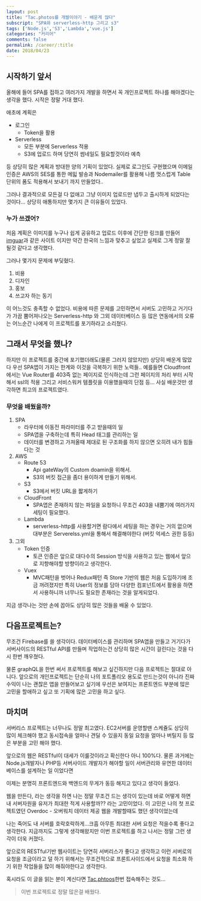 ```yaml
---
layout: post
title: "Tac.photos를 개발이야기 - 배운게 많다"
subscript: "SPA와 serverless-http 그리고 s3"
tags: ['Node.js','S3','Lambda','vue.js']
categories: "커리어"
comments: false
permalink: /career/:title
date: 2018/04/23
---
```

## 시작하기 앞서
올해에 들어 SPA를 접하고 여러가지 개발을 하면서 꼭 개인프로젝트 하나를 해야겠다는 생각을 했다. 시작은 정말 거대 했다.

애초에 계획은
- 로그인 
    - Token을 활용
- Serverless
    - 모든 부분에 Serverless 적용
    - S3에 업로드 하며 당연히 썸네일도 필요할것이라 예측

등 상당히 많은 계획과 방대한 양의 기획이 있었다. 실제로 로그인도 구현했으며 이메일 인증은 AWS의 SES를 통한 메읿 발송과 Nodemailer를 활용해 나름 멋스럽게 Table단위의 폼도 적용해서 보내기 까지 만들었다..

그러나 결과적으로 모든걸 다 없애고 그냥 이미지 업로드만 냅두고 출시하게 되었다는 것이다... 상당히 애통하지만 몇가지 큰 이유들이 있었다.

### 누가 쓰겠어?
처음 계획은 이미지를 누구나 쉽게 공유하고 업로드 이후에 간단한 링크를 만들어 [imguar](https://imguar.com)과 같은 사이트 이지만 약간 한국의 느낌과 맞추고 싶었고 실제로 그게 정말 잘 될것 같다고 생각했다.

그러나 몇가지 문제에 부딪혔다.

1. 비용
2. 디자인
3. 홍보
4. 쓰고자 하는 동기

이 어느것도 충족할 수 없었다. 비용에 따른 문제를 고민하면서 서버도 고민하고 거기다가 가끔 뿜어져나오는 Serverless-http 와 그외 데이터베이스 등 많은 연동에서의 오류는 어느순간 나에게 이 프로젝트를 포기하라고 소리쳤다.

## 그래서 무엇을 했나?
하지만 이 프로젝트를 중간에 포기했더래도(물론 그러지 않았지만) 상당히 배운게 많았다 우선 SPA앱이 가지는 한계와 이것을 극복하기 위한 노력들.. 예를들면 Cloudfront에서는 Vue Router를 403즉 없는 페이지로 인식하는데 그런 페이지의 처리 부터 시작해서 ssl의 적용 그리고 서비스워커 템플릿을 이용했을때의 단점 등... 사실 배운것만 생각하면 최고의 프로젝트였다.

### 무엇을 배웠을까?

1. SPA
    - 라우터에 이동전 파라미터를 주고 받을때의 일
    - SPA앱을 구축하는데 특히 Head 태그를 관리하는 일
    - 데이터를 변경하고 가져올때 제대로 된 구조화를 하지 않으면 오히려 내가 힘들다는 것
2. AWS
    - Route 53
        - Api gateWay의 Custom doamin을 위해서.
        - S3의 버킷 접근을 좀더 용이하게 만들기 위해서.
    - S3
        - S3에서 버킷 URL을 짧게하기
    - CloudFront
         - SPA앱은 존재하지 않는 파일을 요청하니 무조건 403을 내뿜기에 여러가지 세팅이 필요했다.
    - Lambda
        - serverless-http를 사용할거면 람다에서 세팅을 하는 경우는 거의 없으며 대부분은 Serverelss.yml을 통해서 해결해야한다 (버킷 억세스 권한 등등)
3. 그외
    - Token 인증
        - 토큰 인증은 앞으로 대다수의 Session 방식을 사용하고 있는 웹에서 앞으로 지향해야할 방향이라고 생각한다.
    - Vuex
        - MVC패턴을 벗어나 Redux패턴 즉 Store 기반의 웹은 처음 도입하기에 조금 꺼려졌지만 특히 User의 정보를 담아 다양한 컴포넌트에서 활용을 하면서 사용하니까 너무나도 필요한 존재라는 것을 알게되었다.

지금 생각나는 것만 손에 꼽아도 상당히 많은 것들을 배울 수 있었다.

## 다음프로젝트는?
무조건 Firebase를 쓸 생각이다. 데이터베이스를 관리하며 SPA앱을 만들고 거기다가 서버사이드의 RESTful API를 만들며 작업하는건 상당히 많은 시간이 걸린다는 것을 다시 한번 깨우쳤다.

물론 graphQL을 한번 써서 프로젝트를 해보고 싶긴하지만 다음 프로젝트는 절대로 아니다. 앞으로의 개인프로젝트는 단순히 나의 포트폴리오 용도로 만드는것이 아니라 진짜 수익이 나는 괜찮은 앱을 만들어보고 싶기에 우선은 보여지는 프론트엔드 부분에 많은 고민을 할애하고 싶고 또 기획에 많은 고민을 하고 싶다.

## 마치며
서버리스 프로젝트는 너무나도 정말 최고였다. EC2서버를 운영할땐 스케쥴도 상당히 많이 체크해야 했고 동시접속을 얼마나 견딜 수 있을지 동일 요청을 얼마나 버틸지 등 많은 부분을 고민 해야 했다.

앞으로의 웹은 RESTful이 대세가 이룰것이라고 확신한다 아니 100%다. 물론 과거에는 Node.js개발자나 PHP등 서버사이드 개발자가 해야할 일이 서버관리와 유연한 데이터베이스를 설계하는 일 이었다면

이제는 분명히 프론트엔드와 백엔드의 무게가 동등 해지고 있다고 생각이 들었다.

웹을 만든다, 라는 생각을 하면 나는 정말 무조건 드는 생각이 있는데 바로 어떻게 하면 내 서버자원을 유저가 최대한 적게 사용할까?? 라는 고민이었다. 이 고민은 나의 첫 프로젝트였던 Overdoc - 오버워치 데이터 제공 웹을 개발할때도 했던 생각이었는데 

나는 죽어도 내 서버를 호락호락하게...크흠 아무튼 최대한 서버 요청은 적을수록 좋다고 생각한다. 지금까지도 그렇게 생각해왔지만 이번 프로젝트를 하고 나서는 정말 그런 생각이 더욱 커졌다.

앞으로의 RESTful기반 웹사이트는 당연히 서버리스가 좋다고 생각하고 이런 서버로의 요청을 조금이라고 덜 하기 위해서는 무조건적으로 프론트사이드에서 요청을 최소화 하기 위한 작업들을 많이 해줘야한다고 생각한다.

혹시라도 이 글을 읽는 분이 계신다면 [Tac.phtoos](http://tac.photos)한번 접속해주는 것도...

> 이번 프로젝트로 정말 많은걸 배웠다.
